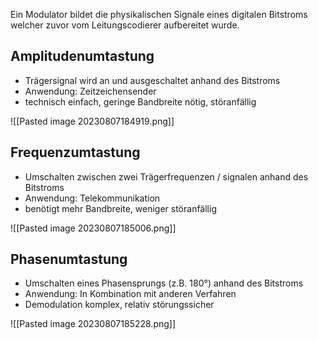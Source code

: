 Ein Modulator bildet die physikalischen Signale eines digitalen Bitstroms welcher zuvor vom Leitungscodierer aufbereitet wurde.

## Amplitudenumtastung

- Trägersignal wird an und ausgeschaltet anhand des Bitstroms
- Anwendung: Zeitzeichensender
- technisch einfach, geringe Bandbreite nötig, störanfällig

![[Pasted image 20230807184919.png]]

## Frequenzumtastung

- Umschalten zwischen zwei Trägerfrequenzen / signalen anhand des Bitstroms
- Anwendung: Telekommunikation
- benötigt mehr Bandbreite, weniger störanfällig

![[Pasted image 20230807185006.png]]

## Phasenumtastung

- Umschalten eines Phasensprungs (z.B. 180°) anhand des Bitstroms
- Anwendung: In Kombination mit anderen Verfahren
- Demodulation komplex, relativ störungssicher

![[Pasted image 20230807185228.png]]
